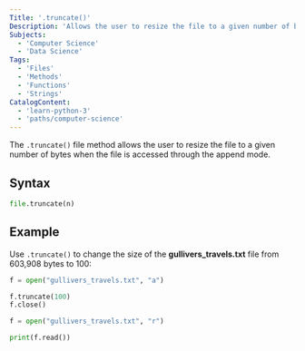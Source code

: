 ```yaml
---
Title: '.truncate()'
Description: 'Allows the user to resize the file to a given number of bytes when the file is accessed through the append mode.'
Subjects:
  - 'Computer Science'
  - 'Data Science'
Tags:
  - 'Files'
  - 'Methods'
  - 'Functions'
  - 'Strings'
CatalogContent:
  - 'learn-python-3'
  - 'paths/computer-science'
---
```


The `.truncate()` file method allows the user to resize the file to a given number of bytes when the file is accessed through the append mode.

## Syntax

```py
file.truncate(n)
```

## Example

Use `.truncate()` to change the size of the **gullivers_travels.txt** file from 603,908 bytes to 100:

```python
f = open("gullivers_travels.txt", "a")

f.truncate(100)
f.close()

f = open("gullivers_travels.txt", "r")

print(f.read())
```

